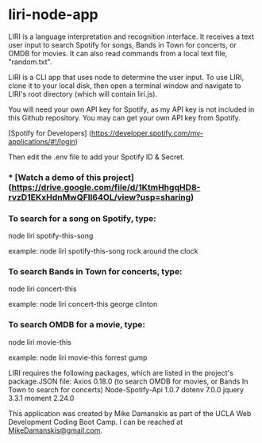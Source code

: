 # liri-node-app

LIRI is a language interpretation and recognition interface. It receives a text user input to search Spotify for songs, Bands in Town for concerts, or OMDB for movies. It can also read commands from a local text file, "random.txt". 

LIRI is a CLI app that uses node to determine the user input. To use LIRI, clone it to your local disk, then open a terminal window and navigate to LIRI's root directory (which will contain liri.js).

You will need your own API key for Spotify, as my API key is not included in this Github repository. You may can get your own API key from Spotify.

[Spotify for Developers] (https://developer.spotify.com/my-applications/#!/login)

Then edit the .env file to add your Spotify ID & Secret.

### * [Watch a demo of this project] (https://drive.google.com/file/d/1KtmHhgqHD8-rvzD1EKxHdnMwQFIl64OL/view?usp=sharing)

### To search for a song on Spotify, type:
node liri spotify-this-song <name of song>

example:
node liri spotify-this-song rock around the clock

### To search Bands in Town for concerts, type:
node liri concert-this <name of band>

example:
node liri concert-this george clinton

### To search OMDB for a movie, type:
node liri movie-this <name of film>
 
example:
node liri movie-this forrest gump

LIRI requires the following packages, which are listed in the project's package.JSON file:
Axios 0.18.0 (to search OMDB for movies, or Bands In Town to search for concerts)
Node-Spotify-Api 1.0.7
dotenv 7.0.0
jquery 3.3.1
moment 2.24.0

This application was created by Mike Damanskis as part of the UCLA Web Development Coding Boot Camp. I can be reached at MikeDamanskis@gmail.com.





